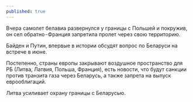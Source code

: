 ```yaml
---
published: true
---
```

Вчера самолет белавиа развернулся у границы с Польшей и покружив, он сел обратно - Франция запретила пролет через свою территорию.

Байден и Путин, впервые в истории обсудят вопрос по Беларуси на встрече в июне.

Постепенно, страны европы закрывают воздушное пространство для РБ (Литва, Латвия, Польша, Франция), есть новости, что будут санкции против транзита газа через Беларусь, а также запрета на выпуск еврооблигаций.

Литва усиливает охрану границы с Беларусью.

